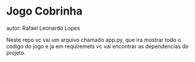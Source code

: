 # Jogo Cobrinha

autor: Rafael Leonardo Lopes

<p>Neste repo vc vai um arquivo chamado app.py, que ira mostrar todo o codigo do jogo e ja em requiremets vc vai encontrar as dependencias do projeto.</p>
